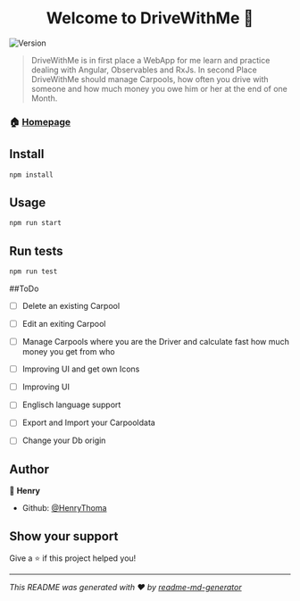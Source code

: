 <h1 align="center">Welcome to DriveWithMe 👋</h1>
<p>
  <img alt="Version" src="https://img.shields.io/badge/version-0.5.0-blue.svg?cacheSeconds=2592000" />
</p>

> DriveWithMe is in first place a WebApp for me learn and practice dealing with Angular, Observables and RxJs. In second Place DriveWithMe should manage Carpools, how often you drive with someone and how much money you owe him or her at the end of one Month.

### 🏠 [Homepage](https://DriveWithMe.surge.sh)

## Install

```sh
npm install
```

## Usage

```sh
npm run start
```

## Run tests

```sh
npm run test
```
##ToDo
- [ ] Delete an existing Carpool
- [ ] Edit an exiting Carpool
- [ ] Manage Carpools where you are the Driver and calculate fast how much money you get from who
- [ ] Improving UI and get own Icons
- [ ] Improving UI
- [ ] Englisch language support
- [ ] Export and Import your Carpooldata
- [ ] Change your Db origin


## Author

👤 **Henry**

* Github: [@HenryThoma](https://github.com/HenryThoma)

## Show your support

Give a ⭐️ if this project helped you!

***
_This README was generated with ❤️ by [readme-md-generator](https://github.com/kefranabg/readme-md-generator)_
